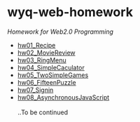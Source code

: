 # wyq-web-homework
*Homework for Web2.0 Programming*
<br>
* [hw01_Recipe](hw01Recipe)
* [hw02_MovieReview](hw02MovieReview)
* [hw03_RingMenu](hw03RingMenu)
* [hw04_SimpleCaculator](hw04SimpleCaculator)
* [hw05_TwoSimpleGames](hw05TwoSimpleGames)
* [hw06_FifteenPuzzle](hw06FifteenPuzzle)
* [hw07_Signin](hw07Signin)
* [hw08_AsynchronousJavaScript](hw08AsynchronousJavaScript)
<br><br>
..To be continued
